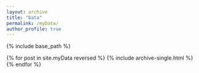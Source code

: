 ```yaml
---
layout: archive
title: "Data"
permalink: /myData/
author_profile: true
---
```


{% include base_path %}

{% for post in site.myData reversed %}
  {% include archive-single.html %}
{% endfor %}
